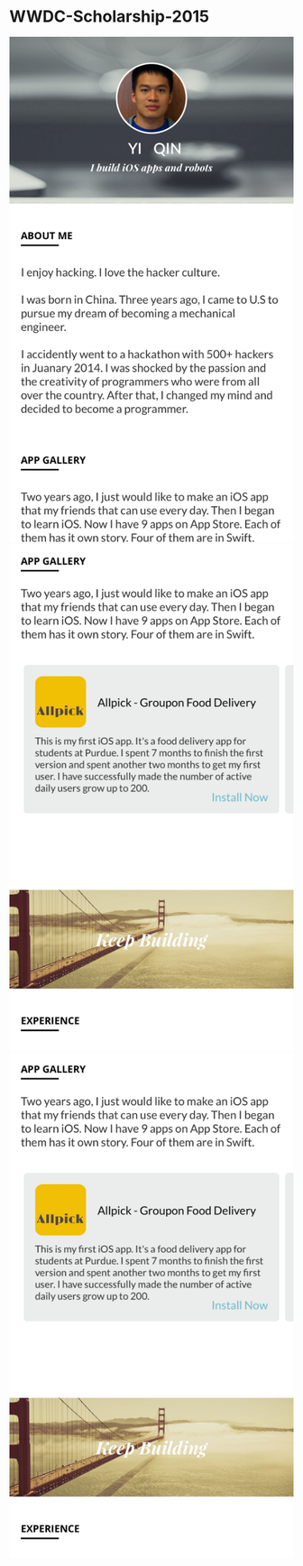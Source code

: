 # WWDC-Scholarship-2015

![Alt text](/Screenshots/screenshot1.png?raw=true "Optional Title")
![Alt text](/Screenshots/screenshot2.png?raw=true "Optional Title")
![Alt text](/Screenshots/screenshot2.png?raw=true "Optional Title")
